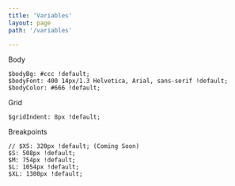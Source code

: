 ```yaml
---
title: 'Variables'
layout: page
path: '/variables'

---
```


Body

    $bodyBg: #ccc !default;
    $bodyFont: 400 14px/1.3 Helvetica, Arial, sans-serif !default;
    $bodyColor: #666 !default;

Grid

    $gridIndent: 8px !default;

Breakpoints

    // $XS: 320px !default; (Coming Soon)
    $S: 508px !default;
    $M: 754px !default;
    $L: 1054px !default;
    $XL: 1300px !default;

